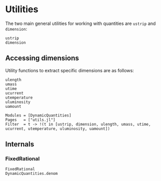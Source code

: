 # Utilities

The two main general utilities for working
with quantities are `ustrip` and `dimension`:

```@docs
ustrip
dimension
```

## Accessing dimensions

Utility functions to extract specific dimensions are as follows:

```@docs
ulength
umass
utime
ucurrent
utemperature
uluminosity
uamount
```

```@autodocs
Modules = [DynamicQuantities]
Pages   = ["utils.jl"]
Filter  = t -> !(t in [ustrip, dimension, ulength, umass, utime, ucurrent, utemperature, uluminosity, uamount])
```

## Internals

### FixedRational

```@docs
FixedRational
DynamicQuantities.denom
```
